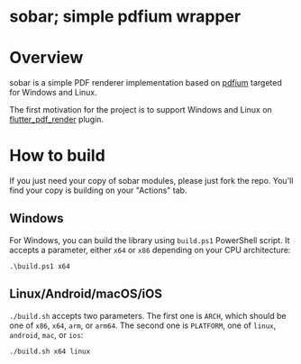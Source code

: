# sobar; simple pdfium wrapper

# Overview

sobar is a simple PDF renderer implementation based on [pdfium](https://pdfium.googlesource.com/pdfium/) targeted for Windows and Linux.

The first motivation for the project is to support Windows and Linux on [flutter_pdf_render](https://github.com/espresso3389/flutter_pdf_render) plugin.

# How to build

If you just need your copy of sobar modules, please just fork the repo. You'll find your copy is building on your "Actions" tab.

## Windows

For Windows, you can build the library using `build.ps1` PowerShell script. It accepts a parameter, either `x64` or `x86` depending on your CPU architecture:

```pwsh
.\build.ps1 x64
```

## Linux/Android/macOS/iOS

`./build.sh` accepts two parameters. The first one is `ARCH`, which should be one of `x86`, `x64`, `arm`, or `arm64`. The second one is `PLATFORM`, one of `linux`, `android`, `mac`, or `ios`:


```sh
./build.sh x64 linux
```
